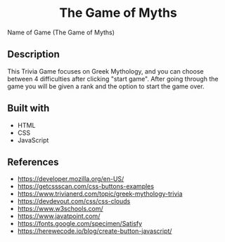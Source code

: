 <h1 align="center">The Game of Myths</h1>

Name of Game (The Game of Myths)

## Description
This Trivia Game focuses on Greek Mythology, and you can choose between 4 difficulties after clicking "start game". After going through the game you will be given a rank and the option to start the game over.

## Built with
- HTML
- CSS
- JavaScript

## References 
- https://developer.mozilla.org/en-US/
- https://getcssscan.com/css-buttons-examples
- https://www.trivianerd.com/topic/greek-mythology-trivia
- https://devdevout.com/css/css-clouds
- https://www.w3schools.com/
- https://www.javatpoint.com/
- https://fonts.google.com/specimen/Satisfy
- https://herewecode.io/blog/create-button-javascript/
